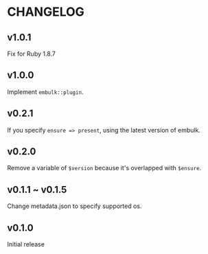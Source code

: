CHANGELOG
===

v1.0.1
---

Fix for Ruby 1.8.7

v1.0.0
---

Implement `embulk::plugin`.

v0.2.1
---

If you specify `ensure => present`, using the latest version of embulk.

v0.2.0
---

Remove a variable of `$version` because it's overlapped with `$ensure`.

v0.1.1 ~ v0.1.5
---

Change metadata.json to specify supported os.

v0.1.0
---

Initial release
